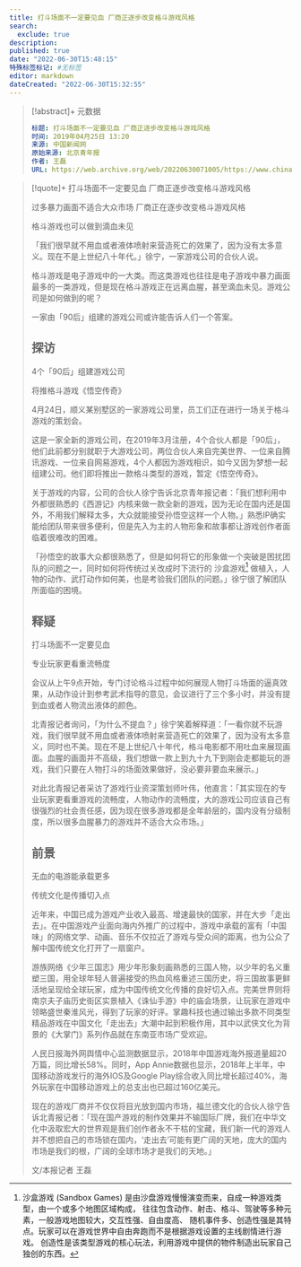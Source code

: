 ```yaml
---
title: 打斗场面不一定要见血 厂商正逐步改变格斗游戏风格
search:
  exclude: true
description:
published: true
date: "2022-06-30T15:48:15"
特殊标签标记: #无标签
editor: markdown
dateCreated: "2022-06-30T15:32:55"
---
```


> [!abstract]+ 元数据
>
> ```YAML
> 标题: 打斗场面不一定要见血 厂商正逐步改变格斗游戏风格
> 时间: 2019年04月25日 13:20
> 来源: 中国新闻网
> 原始来源: 北京青年报
> 作者: 王磊
> URL: https://web.archive.org/web/20220630071005/https://www.chinanews.com.cn/sh/2019/04-25/8819770.shtml
> ```

> [!quote]+ 打斗场面不一定要见血 厂商正逐步改变格斗游戏风格
>
> 过多暴力画面不适合大众市场 厂商正在逐步改变格斗游戏风格
>
> 格斗游戏也可以做到滴血未见
>
> 「我们很早就不用血或者液体喷射来营造死亡的效果了，因为没有太多意义。现在不是上世纪八十年代。」徐宁，一家游戏公司的合伙人说。
>
> 格斗游戏是电子游戏中的一大类。而这类游戏也往往是电子游戏中暴力画面最多的一类游戏，但是现在格斗游戏正在远离血腥，甚至滴血未见。游戏公司是如何做到的呢？
>
> 一家由「90后」组建的游戏公司或许能告诉人们一个答案。
>
> ## 探访
>
> 4个「90后」组建游戏公司
>
> 将推格斗游戏《悟空传奇》
>
> 4月24日，顺义某别墅区的一家游戏公司里，员工们正在进行一场关于格斗游戏的策划会。
>
> 这是一家全新的游戏公司，在2019年3月注册，4个合伙人都是「90后」，他们此前都分别就职于大游戏公司，两位合伙人来自完美世界、一位来自腾讯游戏、一位来自网易游戏，4个人都因为游戏相识，如今又因为梦想一起组建公司。他们即将推出一款格斗类型的游戏，暂定《悟空传奇》。
>
> 关于游戏的内容，公司的合伙人徐宁告诉北京青年报记者：「我们想利用中外都很熟悉的《西游记》内核来做一款全新的游戏，因为无论在国内还是国外，不用我们解释太多，大众就能接受孙悟空这样一个人物。」熟悉IP确实能给团队带来很多便利，但是先入为主的人物形象和故事都让游戏创作者面临着很难改的困难。
>
> 「孙悟空的故事大众都很熟悉了，但是如何将它的形象做一个突破是困扰团队的问题之一，同时如何将传统过关改成时下流行的 沙盒游戏[^sbg] 做植入，人物的动作、武打动作如何美，也是考验我们团队的问题。」徐宁很了解团队所面临的困境。
>
> ## 释疑
>
> 打斗场面不一定要见血
>
> 专业玩家更看重流畅度
>
> 会议从上午9点开始，专门讨论格斗过程中如何展现人物打斗场面的逼真效果，从动作设计到参考武术指导的意见，会议进行了三个多小时，并没有提到血或者人物流出液体的颜色。
>
> 北青报记者询问，「为什么不提血？」徐宁笑着解释道：「一看你就不玩游戏，我们很早就不用血或者液体喷射来营造死亡的效果了，因为没有太多意义，同时也不美。现在不是上世纪八十年代，格斗电影都不用吐血来展现画面。血腥的画面并不高级，我们想做一款上到九十九下到刚会走都能玩的游戏，我们只要在人物打斗的场面效果做好，没必要非要血来展示。」
>
> 对此北青报记者采访了游戏行业资深策划师叶伟，他直言：「其实现在的专业玩家更看重游戏的流畅度，人物动作的流畅度，大的游戏公司应该自己有很强烈的社会责任感，因为现在很多游戏都是全年龄层的，国内没有分级制度，所以很多血腥暴力的游戏并不适合大众市场。」
>
> ## 前景
>
> 无血的电游能承载更多
>
> 传统文化是传播切入点
>
> 近年来，中国已成为游戏产业收入最高、增速最快的国家，并在大步「走出去」。在中国游戏产业面向海内外推广的过程中，游戏中承载的富有「中国味」的网络文学、动画、音乐不仅拉近了游戏与受众间的距离，也为公众了解中国传统文化打开了一扇窗户。
>
> 游族网络《少年三国志》用少年形象刻画熟悉的三国人物，以少年的名义重塑三国，用全球年轻人普遍接受的热血风格重述三国历史，将三国故事更鲜活地呈现给全球玩家，成为中国传统文化传播的良好切入点。完美世界则将南京夫子庙历史街区实景植入《诛仙手游》中的庙会场景，让玩家在游戏中领略盛世秦淮风光，得到了玩家的好评。掌趣科技也通过输出多款不同类型精品游戏在中国文化「走出去」大潮中起到积极作用，其中以武侠文化为背景的《大掌门》系列作品就在东南亚市场广受欢迎。
>
> 人民日报海外网舆情中心监测数据显示，2018年中国游戏海外报道量超20万篇，同比增长58%。同时，App Annie数据也显示，2018年上半年，中国移动游戏发行的海外IOS及Google Play综合收入同比增长超过40%，海外玩家在中国移动游戏上的总支出也已超过160亿美元。
>
> 现在的游戏厂商并不仅仅将目光放到国内市场，福兰德文化的合伙人徐宁告诉北青报记者：「现在国产游戏的制作效果并不输国际厂牌，我们在中华文化中汲取宏大的世界观是我们创作者永不干枯的宝藏，我们新一代的游戏人并不想把自己的市场锁在国内，‘走出去’可能有更广阔的天地，庞大的国内市场是我们的根，广阔的全球市场才是我们的天地。」
>
> 文/本报记者 王磊

[^sbg]:
    沙盒游戏 (Sandbox Games) 是由沙盘游戏慢慢演变而来，自成一种游戏类型，由一个或多个地图区域构成，
    往往包含动作、射击、格斗、驾驶等多种元素，一般游戏地图较大，交互性强、自由度高、
    随机事件多、创造性强是其特点。玩家可以在游戏世界中自由奔跑而不是根据游戏设置的主线剧情进行游戏。
    创造性是该类型游戏的核心玩法，利用游戏中提供的物件制造出玩家自己独创的东西。
